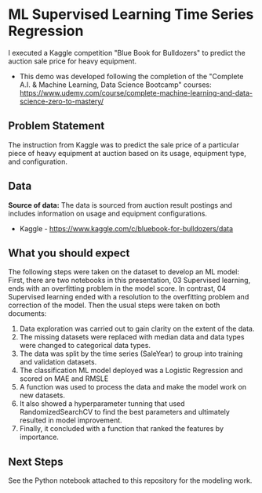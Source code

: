 # ML Supervised Learning Time Series Regression
I executed a Kaggle competition "Blue Book for Bulldozers" to predict the auction sale price for heavy equipment.

* This demo was developed following the completion of the "Complete A.I. & Machine Learning, Data Science Bootcamp" courses: https://www.udemy.com/course/complete-machine-learning-and-data-science-zero-to-mastery/


## Problem Statement
The instruction from Kaggle was to predict the sale price of a particular piece of heavy equipment at auction based on its usage, equipment type, and configuration.


## Data
**Source of data:** The data is sourced from auction result postings and includes information on usage and equipment configurations.
* Kaggle - https://www.kaggle.com/c/bluebook-for-bulldozers/data


## What you should expect
The following steps were taken on the dataset to develop an ML model:
First, there are two notebooks in this presentation, 03 Supervised learning, ends with an overfitting problem in the model score. In contrast, 04 Supervised learning ended with a resolution to the overfitting problem and correction of the model.
Then the usual steps were taken on both documents:
1.	Data exploration was carried out to gain clarity on the extent of the data.
2.	The missing datasets were replaced with median data and data types were changed to categorical data types.
3.	The data was split by the time series (SaleYear) to group into training and validation datasets.
4.	The classification ML model deployed was a Logistic Regression and scored on MAE and RMSLE
5.	A function was used to process the data and make the model work on new datasets.
6.	It also showed a hyperparameter tunning that used RandomizedSearchCV to find the best parameters and ultimately resulted in model improvement.
7.	Finally, it concluded with a function that ranked the features by importance.



## Next Steps
See the Python notebook attached to this repository for the modeling work.

